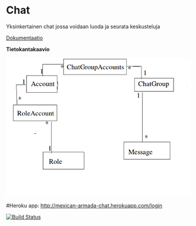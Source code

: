 # Chat
Yksinkertainen chat jossa voidaan luoda ja seurata keskusteluja

[Dokumentaatio](documentation/dokumentaatio.md)

**Tietokantakaavio**



![tietokantakaavio](/documentation/Tietokantakaavio.png)

#Heroku app:
http://mexican-armada-chat.herokuapp.com/login

[![Build Status](https://travis-ci.org/lesktimo/chat.svg?branch=master)](https://travis-ci.org/lesktimo/chat)
